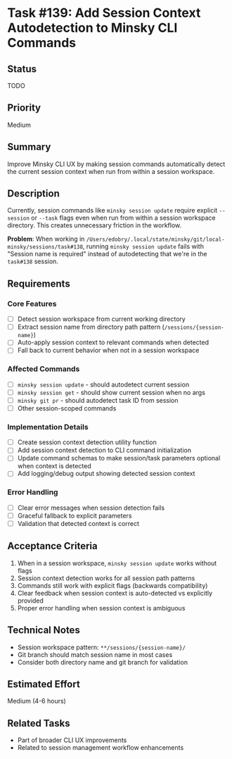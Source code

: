 # Task #139: Add Session Context Autodetection to Minsky CLI Commands

## Status

TODO

## Priority

Medium

## Summary

Improve Minsky CLI UX by making session commands automatically detect the current session context when run from within a session workspace.

## Description

Currently, session commands like `minsky session update` require explicit `--session` or `--task` flags even when run from within a session workspace directory. This creates unnecessary friction in the workflow.

**Problem**: When working in `/Users/edobry/.local/state/minsky/git/local-minsky/sessions/task#138`, running `minsky session update` fails with "Session name is required" instead of autodetecting that we're in the `task#138` session.

## Requirements

### Core Features

- [ ] Detect session workspace from current working directory
- [ ] Extract session name from directory path pattern (`/sessions/{session-name}`)
- [ ] Auto-apply session context to relevant commands when detected
- [ ] Fall back to current behavior when not in a session workspace

### Affected Commands

- [ ] `minsky session update` - should autodetect current session
- [ ] `minsky session get` - should show current session when no args
- [ ] `minsky git pr` - should autodetect task ID from session
- [ ] Other session-scoped commands

### Implementation Details

- [ ] Create session context detection utility function
- [ ] Add session context detection to CLI command initialization
- [ ] Update command schemas to make session/task parameters optional when context is detected
- [ ] Add logging/debug output showing detected session context

### Error Handling

- [ ] Clear error messages when session detection fails
- [ ] Graceful fallback to explicit parameters
- [ ] Validation that detected context is correct

## Acceptance Criteria

1. When in a session workspace, `minsky session update` works without flags
2. Session context detection works for all session path patterns
3. Commands still work with explicit flags (backwards compatibility)
4. Clear feedback when session context is auto-detected vs explicitly provided
5. Proper error handling when session context is ambiguous

## Technical Notes

- Session workspace pattern: `**/sessions/{session-name}/`
- Git branch should match session name in most cases
- Consider both directory name and git branch for validation

## Estimated Effort

Medium (4-6 hours)

## Related Tasks

- Part of broader CLI UX improvements
- Related to session management workflow enhancements
